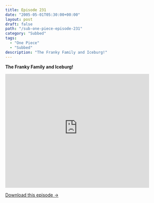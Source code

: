 ```yaml
---
title: Episode 231
date: "2005-05-01T05:30:00+00:00"
layout: post
draft: false
path: "/sub-one-piece-episode-231"
category: "Subbed"
tags:
  - "One Piece"
  - "Subbed"
description: "The Franky Family and Iceburg!"
---
```


**The Franky Family and Iceburg!**

<iframe width="640" height="360" src="https://www.rapidvideo.com/e/FXQH0CR7XQ" frameborder="0" marginwidth=0 marginheight=0 scrolling=no allowfullscreen style="max-width:90%;"></iframe>

<a href="http://ouo.io/qs/eCodkFEQ?s=https://www.rapidvideo.com/d/FXQH0CR7XQ" class="styled_a">Download this episode →</a>

